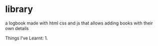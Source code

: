 # library

a logbook made with html css and js that allows adding books with their own details

Things I've Learnt:
1. 








<!-- Draft:
1. Additions are layed out with cards
2. Ideal Card Layout:
![Alt text](./photos/image.png)


Flow (draft):
1. addEventListener for new book button
2. redirect to addBookToLibrary()
3. 
 -->

